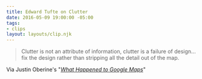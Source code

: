 ```yaml
---
title: Edward Tufte on Clutter
date: 2016-05-09 19:00:00 -05:00
tags:
- clips
layout: layouts/clip.njk
---
```


> Clutter is not an attribute of information, clutter is a failure of design... fix the design rather than stripping all the detail out of the map.

Via Justin Oberine's "_[What Happened to Google Maps](http://www.justinobeirne.com/essay/what-happened-to-google-maps)_"